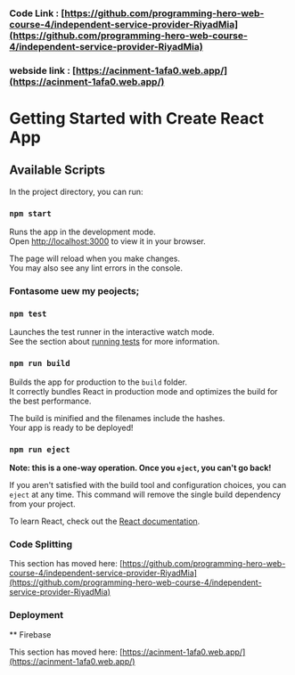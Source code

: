 ### Code Link : [https://github.com/programming-hero-web-course-4/independent-service-provider-RiyadMia](https://github.com/programming-hero-web-course-4/independent-service-provider-RiyadMia)

### webside link : [https://acinment-1afa0.web.app/](https://acinment-1afa0.web.app/)

# Getting Started with Create React App

## Available Scripts

In the project directory, you can run:

### `npm start`

Runs the app in the development mode.\
Open [http://localhost:3000](http://localhost:3000) to view it in your browser.

The page will reload when you make changes.\
You may also see any lint errors in the console.

### Fontasome uew my peojects;

### `npm test`

Launches the test runner in the interactive watch mode.\
See the section about [running tests]() for more information.

### `npm run build`

Builds the app for production to the `build` folder.\
It correctly bundles React in production mode and optimizes the build for the best performance.

The build is minified and the filenames include the hashes.\
Your app is ready to be deployed!

### `npm run eject`

**Note: this is a one-way operation. Once you `eject`, you can't go back!**

If you aren't satisfied with the build tool and configuration choices, you can `eject` at any time. This command will remove the single build dependency from your project.

To learn React, check out the [React documentation](https://reactjs.org/).

### Code Splitting

This section has moved here: [https://github.com/programming-hero-web-course-4/independent-service-provider-RiyadMia](https://github.com/programming-hero-web-course-4/independent-service-provider-RiyadMia)

### Deployment

\*\* Firebase

This section has moved here: [https://acinment-1afa0.web.app/](https://acinment-1afa0.web.app/)

